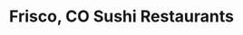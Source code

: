 ---
layout: city
title: Frisco, CO Sushi Restaurants
permalink: /colorado/frisco/
stateAbbr: CO
stateName: Colorado
cityName: Frisco

---